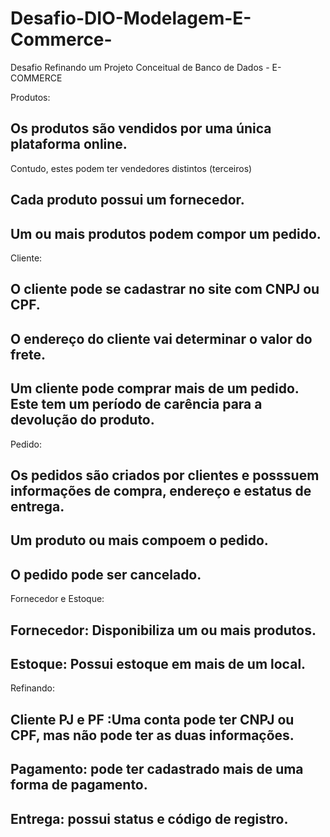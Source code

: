 # Desafio-DIO-Modelagem-E-Commerce-
Desafio Refinando um Projeto Conceitual de Banco de Dados - E-COMMERCE

Produtos:
## Os produtos são vendidos por uma única plataforma online.
Contudo, estes podem ter vendedores distintos (terceiros)
## Cada produto possui um fornecedor.
## Um ou mais produtos podem compor um pedido.

Cliente:
## O cliente pode se cadastrar no site com CNPJ ou CPF.
## O endereço do cliente vai determinar o valor do frete.
## Um cliente pode comprar mais de um pedido. Este tem um período de carência para a devolução do produto.

Pedido:
## Os pedidos são criados por clientes e posssuem informações de compra, endereço e estatus de entrega.
## Um produto ou mais compoem o pedido.
## O pedido pode ser cancelado.

Fornecedor e Estoque:
## Fornecedor: Disponibiliza um ou mais produtos.
## Estoque: Possui estoque em mais de um local.

Refinando:
## Cliente PJ e PF :Uma conta pode ter CNPJ ou CPF, mas não pode ter as duas informações.
## Pagamento: pode ter cadastrado mais de uma forma de pagamento.
## Entrega: possui status e código de registro.
